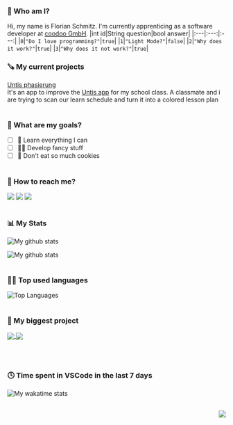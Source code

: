 ### 👨 Who am I?
Hi, my name is Florian Schmitz. I'm currently apprenticing as a software developer at [coodoo GmbH](https://coodoo.de). 
|int id|String question|bool answer|
|:---|:---:|:---:|
|`0`|`"Do I love programming?"`|`true`|
|`1`|`"Light Mode?"`|`false`|
|`2`|`"Why does it work?"`|`true`|
|`3`|`"Why does it not work?"`|`true`|


### 🪚 My current projects
[Untis phasierung](https://github.com/floodoo/untis_phasierung)  
It's an app to improve the [Untis app](https://webuntis.com/) for my school class. A classmate and i are trying to scan our learn schedule and turn it into a       colored lesson plan
<br/><br/>
### 🎯 What are my goals?
- [ ] 📖 Learn everything I can
- [ ] 👨‍💻 Develop fancy stuff
- [ ] 🍪 Don't eat so much cookies
<br/><br/>
### 📱 How to reach me?
[![](https://img.shields.io/badge/Instagram-E4405F?style=for-the-badge&logo=instagram&logoColor=white)](https://www.instagram.com/flo.0705/)
[![](https://img.shields.io/badge/LinkedIn-0077B5?style=for-the-badge&logo=linkedin&logoColor=white)](https://www.linkedin.com/in/florian-schmitz-4b779522a/)
[![](https://img.shields.io/badge/Gmail-D14836?style=for-the-badge&logo=gmail&logoColor=white)](mailto:schmitz.florian.daniel+github.anfrage@gmail.com?subject=Github%20anfrage)
<br/><br/>
### 📊 My Stats
![My github stats](https://github-readme-stats.vercel.app/api?username=floodoo&hide=prs,issues,contribs&show_icons=true&theme=dark&hide_rank=true&include_all_commits=true&count_private=true&hide_border=true&custom_title=My%20Github%20Stats)

![My github stats](https://activity-graph.herokuapp.com/graph?username=floodoo&bg_color=151515&color=9f9f9f&line=79ff97&point=fff&area=true&area_color=79ff97&custom_title=My%20Contribution%20Graph&hide_border=true)
<br/><br/>
### 👨‍💻 Top used languages
![Top Languages](https://github-readme-stats.vercel.app/api/top-langs/?username=floodoo&theme=dark&layout=compact&hide_border=true)
<br/><br/>
### 🤖 My biggest project
<a href="https://github.com/floodoo/Joy-it-Grab-it-robot02-frontend">
  <img align="center" src="https://github-readme-stats.vercel.app/api/pin/?username=floodoo&repo=Joy-it-Grab-it-robot02-frontend&theme=dark&hide_border=true" />
</a>
<a href="https://github.com/floodoo/Joy-it-Grab-it-robot02-backend">
  <img align="center" src="https://github-readme-stats.vercel.app/api/pin/?username=floodoo&repo=Joy-it-Grab-it-robot02-backend&theme=dark&hide_border=true" />
</a>

<br/><br/>
### 🕓 Time spent in VSCode in the last 7 days
![My wakatime stats](https://github-readme-stats.vercel.app/api/wakatime?username=@floodoo&theme=dark&hide_border=true)
<br/><br/>

<img align="right" src="https://komarev.com/ghpvc/?username=floodoo&color=orange">
